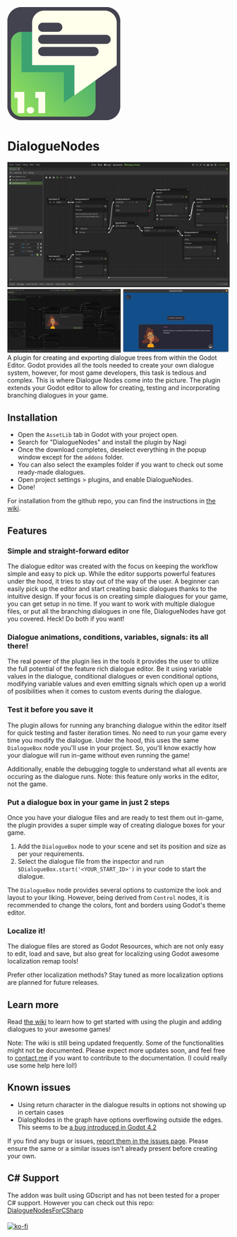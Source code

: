 ![DialogueNodes icon](icon.svg)
# DialogueNodes
![DialogueNodes editor](.screenshots/DN0.png)
<img src='.screenshots/DN1.png' width='51%'/>
<img src='.screenshots/DN2.png' width='48%'/>
A plugin for creating and exporting dialogue trees from within the Godot Editor.
Godot provides all the tools needed to create your own dialogue system, however, for most game developers, this task is tedious and complex. This is where Dialogue Nodes come into the picture. The plugin extends your Godot editor to allow for creating, testing and incorporating branching dialogues in your game.

#####
## Installation
- Open the `AssetLib` tab in Godot with your project open.
- Search for "DialogueNodes" and install the plugin by Nagi
- Once the download completes, deselect everything in the popup window except for the `addons` folder.
- You can also select the examples folder if you want to check out some ready-made dialogues.
- Open project settings > plugins, and enable DialogueNodes.
- Done!

For installation from the github repo, you can find the instructions in [the wiki](https://github.com/nagidev/DialogueNodes/wiki).

#####
## Features
### Simple and straight-forward editor
The dialogue editor was created with the focus on keeping the workflow simple and easy to pick up. While the editor supports powerful features under the hood, it tries to stay out of the way of the user. A beginner can easily pick up the editor and start creating basic dialogues thanks to the intuitive design. If your focus is on creating simple dialogues for your game, you can get setup in no time. If you want to work with multiple dialogue files, or put all the branching dialogues in one file, DialogueNodes have got you covered. Heck! Do both if you want!

### Dialogue animations, conditions, variables, signals: its all there!
The real power of the plugin lies in the tools it provides the user to utilize the full potential of the feature rich dialogue editor. Be it using variable values in the dialogue, conditional dialogues or even conditional options, modifying variable values and even emitting signals which open up a world of posibilities when it comes to custom events during the dialogue.

### Test it before you save it
The plugin allows for running any branching dialogue within the editor itself for quick testing and faster iteration times. No need to run your game every time you modify the dialogue. Under the hood, this uses the same `DialogueBox` node you'll use in your project. So, you'll know exactly how your dialogue will run in-game without even running the game!

Additionally, enable the debugging toggle to understand what all events are occuring as the dialogue runs. Note: this feature only works in the editor, not the game.

### Put a dialogue box in your game in just 2 steps
Once you have your dialogue files and are ready to test them out in-game, the plugin provides a super simple way of creating dialogue boxes for your game.

1. Add the `DialogueBox` node to your scene and set its position and size as per your requirements.
2. Select the dialogue file from the inspector and run `$DialogueBox.start('<YOUR_START_ID>')` in your code to start the dialogue.

The `DialogueBox` node provides several options to customize the look and layout to your liking. However, being derived from `Control` nodes, it is recommended to change the colors, font and borders using Godot's theme editor.

### Localize it!
The dialogue files are stored as Godot Resources, which are not only easy to edit, load and save, but also great for localizing using Godot awesome localization remap tools!

Prefer other localization methods? Stay tuned as more localization options are planned for future releases.

#####
## Learn more
Read [the wiki](https://github.com/nagidev/DialogueNodes/wiki) to learn how to get started with using the plugin and adding dialogues to your awesome games!

Note: The wiki is still being updated frequently. Some of the functionalities might not be documented. Please expect more updates soon, and feel free to [contact me](https://twitter.com/NagiDev) if you want to contribute to the documentation. (I could really use some help here lol!)

#####
## Known issues
- Using return character in the dialogue results in options not showing up in certain cases
- DialogNodes in the graph have options overflowing outside the edges. This seems to be [a bug introduced in Godot 4.2](https://github.com/godotengine/godot/issues/85558)

If you find any bugs or issues, [report them in the issues page](https://github.com/nagidev/DialogueNodes/issues). Please ensure the same or a similar issues isn't already present before creating your own.

####
## C# Support
The addon was built using GDscript and has not been tested for a proper C# support. However you can check out this repo:
[DialogueNodesForCSharp](https://github.com/germanbv/DialogueNodesForCSharp)

####
[![ko-fi](https://ko-fi.com/img/githubbutton_sm.svg)](https://ko-fi.com/Y8Y07T1AW)

